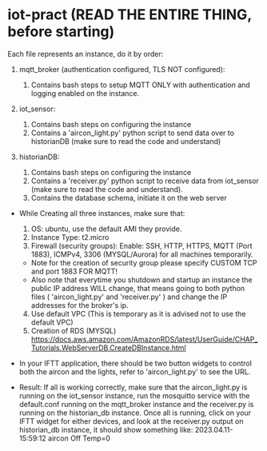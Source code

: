 # iot-pract (READ THE ENTIRE THING, before starting)

Each file represents an instance, do it by order:
1) mqtt_broker (authentication configured, TLS NOT configured):
   1) Contains bash steps to setup MQTT ONLY with authentication and logging enabled on the instance.
   
3) iot_sensor:
   1) Contains bash steps on configuring the instance
   2) Contains a 'aircon_light.py' python script to send data over to historianDB (make sure to read the code and understand)
       
4) historianDB:
   1) Contains bash steps on configuring the instance
   2) Contains a 'receiver.py' python script to receive data from iot_sensor (make sure to read the code and understand).
   3) Contains the database schema, initiate it on the web server
      
* While Creating all three instances, make sure that:
   1) OS: ubuntu, use the default AMI they provide.
   2) Instance Type: t2.micro
   3) Firewall (security groups): Enable: SSH, HTTP, HTTPS, MQTT (Port 1883), ICMPv4, 3306 (MYSQL/Aurora) for all machines temporarily.
   * Note for the creation of security group please specify CUSTOM TCP and port 1883 FOR MQTT!
   * Also note that everytime you shutdown and startup an instance the public IP address WILL change, that means going to both python files ( 'aircon_light.py' and 'receiver.py' ) and change the IP addresses for the broker's ip.
   4) Use default VPC (This is temporary as it is advised not to use the default VPC) 
   5) Creation of RDS (MYSQL) https://docs.aws.amazon.com/AmazonRDS/latest/UserGuide/CHAP_Tutorials.WebServerDB.CreateDBInstance.html
   
* In your IFTT application, there should be two button widgets to control both the aircon and the lights, refer to 'aircon_light.py' to see the URL.
* Result: If all is working correctly, make sure that the aircon_light.py is running on the iot_sensor instance, run the mosquitto service with the default.conf running on the mqtt_broker instance and the receiver.py is running on the historian_db instance. Once all is running, click on your IFTT widget for either devices, and look at the receiver.py output on historian_db instance, it should show something like: 2023.04.11-15:59:12 aircon Off Temp=0


